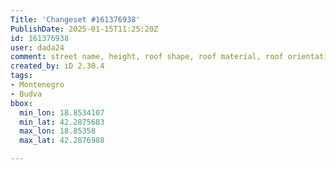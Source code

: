 ```yaml
---
Title: 'Changeset #161376938'
PublishDate: 2025-01-15T11:25:20Z
id: 161376938
user: dada24
comment: street name, height, roof shape, roof material, roof orientation, new building
created_by: iD 2.30.4
tags:
- Montenegro
- Budva
bbox:
  min_lon: 18.8534107
  min_lat: 42.2875683
  max_lon: 18.85358
  max_lat: 42.2876988

---
```

